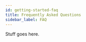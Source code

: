 ```yaml
---
id: getting-started-faq
title: Frequently Asked Questions
sidebar_label: FAQ
---
```


Stuff goes here.


